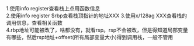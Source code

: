  1.使用info register查看栈上点用函数信息  
 2.使用info register $rbp查看栈顶指针的地址XXX
 3.使用x/128ag XXX查看栈的调用信息，查看相关函数  
 4.rbp地址可能被改了，啥都没有，就看rsp。rsp不会被改，但是得知道局部变量有哪些，然后rsp地址+offset(所有局部变量大小)得到调用栈，一般不管用
 
